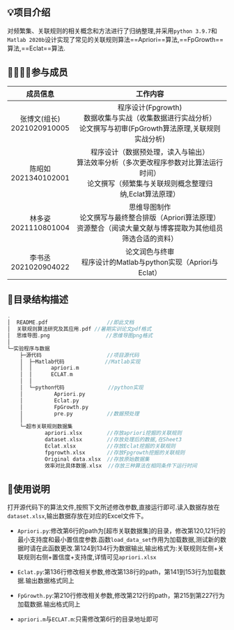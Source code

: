 ## 💡项目介绍

对频繁集、关联规则的相关概念和方法进行了归纳整理,并采用`python 3.9.7`和`Matlab 2020b`设计实现了常见的关联规则算法==Apriori==算法,==FpGrowth==算法,==Eclat==算法.

## 👨‍👨‍👧‍👧参与成员

|            成员信息             |                           工作内容                           |
| :-----------------------------: | :----------------------------------------------------------: |
| 张博文(组长) <br/>2021020910005 | 程序设计(Fpgrowth)<br/>数据收集与实战（收集数据进行实战分析）<br/>论文撰写与初审(FpGrowth算法原理,关联规则实战分析) |
|    陈昭如<br/>2021340102001     | 程序设计（数据预处理，读入与输出）<br/>算法效率分析（多次更改程序参数对比算法运行时间）<br/>论文撰写（频繁集与关联规则概念整理归纳,Eclat算法原理） |
|    林多姿<br/>2021110801004     | 思维导图制作<br/>论文撰写与最终整合排版（Apriori算法原理）<br/>资源整合（阅读大量文献与博客提取为其他组员筛选合适的资料） |
|    李书丞<br/>2021020904022     | 论文润色与终审<br/>程序设计的Matlab与python实现（Apriori与Eclat） |

## 📝目录结构描述


```c++
.
│  README.pdf					//即此文档
│  关联规则算法研究及其应用.pdf	//暑期实训论文pdf格式
│  思维导图.png					 //思维导图png格式
│  
└─实验程序与数据
    ├─源代码					  //项目源代码
    │  ├─Matlab代码			  //Matlab实现
    │  │      apriori.m
    │  │      ECLAT.m
    │  │      
    │  └─python代码			   //python实现
    │          Apriori.py
    │          Eclat.py
    │          FpGrowth.py
    │          pre.py			//数据预处理
    │          
    └─超市关联规则数据集
            apriori.xlsx		//存放apriori挖掘的关联规则
            dataset.xlsx		//存放处理后的数据,在Sheet3
            Eclat.xlsx			//存放Eclat挖掘的关联规则
            fpgrowth.xlsx		//存放Fpgrowth挖掘的关联规则
            Original data.xlsx	//存放原始数据集
            效率对比具体数据.xlsx  //存放三种算法在相同条件下运行时间
```
## 📖使用说明

打开源代码下的算法文件,按照下文所述修改参数,直接运行即可.读入数据存放在`dataset.xlsx`,输出数据存放在对应的Excel文件下。

+ `Apriori.py`:修改第6行的path为[超市关联数据集]的目录，修改第120,121行的最小支持度和最小置信度参数.函数`load_data_set`作用为加载数据,测试新的数据时请在此函数更改.第124到134行为数据输出,输出格式为:关联规则左侧+关联规则右侧+置信度+支持度,详情可见`apriori.xlsx`

+ `Eclat.py`:第136行修改相关参数,修改第138行的path，第141到153行为加载数据.输出数据格式同上

+ `FpGrowth.py`:第210行修改相关参数,修改第212行的path，第215到第227行为加载数据.输出格式同上

+ `apriori.m`与`ECLAT.m`:只需修改第6行的目录地址即可

  
